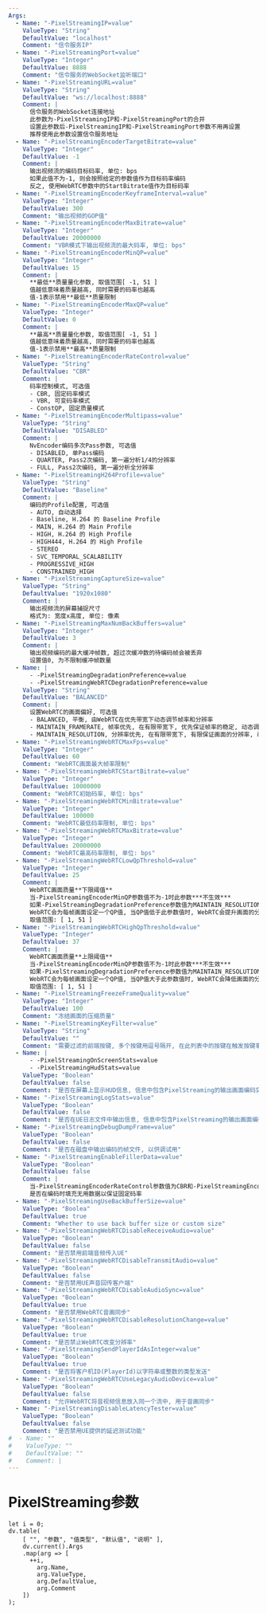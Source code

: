 ```yaml
---
Args:
  - Name: "-PixelStreamingIP=value"
    ValueType: "String"
    DefaultValue: "localhost"
    Comment: "信令服务IP"
  - Name: "-PixelStreamingPort=value"
    ValueType: "Integer"
    DefaultValue: 8888
    Comment: "信令服务的WebSocket监听端口"
  - Name: "-PixelStreamingURL=value"
    ValueType: "String"
    DefaultValue: "ws://localhost:8888"
    Comment: |
      信令服务的WebSocket连接地址
      此参数为-PixelStreamingIP和-PixelStreamingPort的合并
      设置此参数后-PixelStreamingIP和-PixelStreamingPort参数不用再设置
      推荐使用此参数设置信令服务地址
  - Name: "-PixelStreamingEncoderTargetBitrate=value"
    ValueType: "Integer"
    DefaultValue: -1
    Comment: |
      输出视频流的编码目标码率, 单位: bps
      如果此值不为-1, 则会按照给定的参数值作为目标码率编码
      反之, 使用WebRTC参数中的StartBitrate值作为目标码率
  - Name: "-PixelStreamingEncoderKeyframeInterval=value"
    ValueType: "Integer"
    DefaultValue: 300
    Comment: "输出视频的GOP值"
  - Name: "-PixelStreamingEncoderMaxBitrate=value"
    ValueType: "Integer"
    DefaultValue: 20000000
    Comment: "VBR模式下输出视频流的最大码率, 单位: bps"
  - Name: "-PixelStreamingEncoderMinQP=value"
    ValueType: "Integer"
    DefaultValue: 15
    Comment: |
      **最低**质量量化参数, 取值范围[ -1, 51 ]
      值越低意味着质量越高, 同时需要的码率也越高
      值-1表示禁用**最低**质量限制
  - Name: "-PixelStreamingEncoderMaxQP=value"
    ValueType: "Integer"
    DefaultValue: 0
    Comment: |
      **最高**质量量化参数, 取值范围[ -1, 51 ]
      值越低意味着质量越高, 同时需要的码率也越高
      值-1表示禁用**最高**质量限制
  - Name: "-PixelStreamingEncoderRateControl=value"
    ValueType: "String"
    DefaultValue: "CBR"
    Comment: |
      码率控制模式, 可选值
      - CBR, 固定码率模式
      - VBR, 可变码率模式
      - ConstQP, 固定质量模式
  - Name: "-PixelStreamingEncoderMultipass=value"
    ValueType: "String"
    DefaultValue: "DISABLED"
    Comment: |
      NvEncoder编码多次Pass参数, 可选值
      - DISABLED, 单Pass编码
      - QUARTER, Pass2次编码, 第一遍分析1/4的分辨率
      - FULL, Pass2次编码, 第一遍分析全分辨率
  - Name: "-PixelStreamingH264Profile=value"
    ValueType: "String"
    DefaultValue: "Baseline"
    Comment: |
      编码的Profile配置, 可选值
      - AUTO, 自动选择
      - Baseline, H.264 的 Baseline Profile
      - MAIN, H.264 的 Main Profile
      - HIGH, H.264 的 High Profile
      - HIGH444, H.264 的 High Profile
      - STEREO
      - SVC_TEMPORAL_SCALABILITY
      - PROGRESSIVE_HIGH
      - CONSTRAINED_HIGH
  - Name: "-PixelStreamingCaptureSize=value"
    ValueType: "String"
    DefaultValue: "1920x1080"
    Comment: |
      输出视频流的屏幕捕捉尺寸
      格式为: 宽度x高度, 单位: 像素
  - Name: "-PixelStreamingMaxNumBackBuffers=value"
    ValueType: "Integer"
    DefaultValue: 3
    Comment: |
      输出视频编码的最大缓冲帧数, 超过次缓冲数的待编码帧会被丢弃
      设置值0, 为不限制缓冲帧数量
  - Name: |
      - -PixelStreamingDegradationPreference=value
      - -PixelStreamingWebRTCDegradationPreference=value
    ValueType: "String"
    DefaultValue: "BALANCED"
    Comment: |
      设置WebRTC的画面偏好, 可选值
      - BALANCED, 平衡, 由WebRTC在优先带宽下动态调节帧率和分辨率
      - MAINTAIN_FRAMERATE, 帧率优先, 在有限带宽下, 优先保证帧率的稳定, 动态调节分辨率
      - MAINTAIN_RESOLUTION, 分辨率优先, 在有限带宽下, 有限保证画面的分辨率, 动态调节帧率
  - Name: "-PixelStreamingWebRTCMaxFps=value"
    ValueType: "Integer"
    DefaultValue: 60
    Comment: "WebRTC画面最大帧率限制"
  - Name: "-PixelStreamingWebRTCStartBitrate=value"
    ValueType: "Integer"
    DefaultValue: 10000000
    Comment: "WebRTC初始码率, 单位: bps"
  - Name: "-PixelStreamingWebRTCMinBitrate=value"
    ValueType: "Integer"
    DefaultValue: 100000
    Comment: "WebRTC最低码率限制, 单位: bps"
  - Name: "-PixelStreamingWebRTCMaxBitrate=value"
    ValueType: "Integer"
    DefaultValue: 20000000
    Comment: "WebRTC最高码率限制, 单位: bps"
  - Name: "-PixelStreamingWebRTCLowQpThreshold=value"
    ValueType: "Integer"
    DefaultValue: 25
    Comment: |
      WebRTC画面质量**下限阈值**
      当-PixelStreamingEncoderMinQP参数值不为-1时此参数***不生效***
      如果-PixelStreamingDegradationPreference参数值为MAINTAIN_RESOLUTION时, 此参数亦**不生效**
      WebRTC会为每帧画面设定一个QP值, 当QP值低于此参数值时, WebRTC会提升画面的分辨率
      取值范围: [ 1, 51 ]
  - Name: "-PixelStreamingWebRTCHighQpThreshold=value"
    ValueType: "Integer"
    DefaultValue: 37
    Comment: |
      WebRTC画面质量**上限阈值**
      当-PixelStreamingEncoderMinQP参数值不为-1时此参数***不生效***
      如果-PixelStreamingDegradationPreference参数值为MAINTAIN_RESOLUTION时, 此参数亦**不生效**
      WebRTC会为每帧画面设定一个QP值, 当QP值大于此参数值时, WebRTC会降低画面的分辨率
      取值范围: [ 1, 51 ]
  - Name: "-PixelStreamingFreezeFrameQuality=value"
    ValueType: "Integer"
    DefaultValue: 100
    Comment: "冻结画面的压缩质量"
  - Name: "-PixelStreamingKeyFilter=value"
    ValueType: "String"
    DefaultValue: ""
    Comment: "需要过滤的前端按键, 多个按键用逗号隔开, 在此列表中的按键在触发按键事件时, 不做处理"
  - Name: |
      - -PixelStreamingOnScreenStats=value
      - -PixelStreamingHudStats=value
    ValueType: "Boolean"
    DefaultValue: false
    Comment: "是否在屏幕上显示HUD信息, 信息中包含PixelStreaming的输出画面编码实时信息, 以供调试用"
  - Name: "-PixelStreamingLogStats=value"
    ValueType: "Boolean"
    DefaultValue: false
    Comment: "是否在UE日志文件中输出信息, 信息中包含PixelStreaming的输出画面编码实时信息, 以供调试用"
  - Name: "-PixelStreamingDebugDumpFrame=value"
    ValueType: "Boolean"
    DefaultValue: false
    Comment: "是否在磁盘中输出编码的帧文件, 以供调试用"
  - Name: "-PixelStreamingEnableFillerData=value"
    ValueType: "Boolean"
    DefaultValue: false
    Comment: |
      当-PixelStreamingEncoderRateControl参数值为CBR和-PixelStreamingEncoderMinQP参数值为-1时, 不适用
      是否在编码时填充无用数据以保证固定码率
  - Name: "-PixelStreamingUseBackBufferSize=value"
    ValueType: "Boolea"
    DefaultValue: true
    Comment: "Whether to use back buffer size or custom size"
  - Name: "-PixelStreamingWebRTCDisableReceiveAudio=value"
    ValueType: "Boolean"
    DefaultValue: false
    Comment: "是否禁用前端音频传入UE"
  - Name: "-PixelStreamingWebRTCDisableTransmitAudio=value"
    ValueType: "Boolean"
    DefaultValue: false
    Comment: "是否禁用UE声音回传客户端"
  - Name: "-PixelStreamingWebRTCDisableAudioSync=value"
    ValueType: "Boolean"
    DefaultValue: true
    Comment: "是否禁用WebRTC音画同步"
  - Name: "-PixelStreamingWebRTCDisableResolutionChange=value"
    ValueType: "Boolean"
    DefaultValue: true
    Comment: "是否禁止WebRTC改变分辨率"
  - Name: "-PixelStreamingSendPlayerIdAsInteger=value"
    ValueType: "Boolean"
    DefaultValue: true
    Comment: "是否将客户机ID(PlayerId)以字符串或整数的类型发送"
  - Name: "-PixelStreamingWebRTCUseLegacyAudioDevice=value"
    ValueType: "Boolean"
    DefaultValue: false
    Comment: "允许WebRTC将音视频信息放入同一个流中, 用于音画同步"
  - Name: "-PixelStreamingDisableLatencyTester=value"
    ValueType: "Boolean"
    DefaultValue: false
    Comment: "是否禁用UE提供的延迟测试功能"
#  - Name: ""
#    ValueType: ""
#    DefaultValue: ""
#    Comment: |
---
```

# PixelStreaming参数
```dataviewjs
let i = 0;
dv.table(
	[ "", "参数", "值类型", "默认值", "说明" ],
	dv.current().Args
	.map(arg => [
	  ++i,
		arg.Name,
		arg.ValueType,
		arg.DefaultValue,
		arg.Comment
	])
);
```
